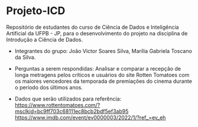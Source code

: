 # Projeto-ICD
Repositório de estudantes do curso de Ciência de Dados e Inteligência Artificial da UFPB - JP, para o desenvolvimento do projeto na disciplina de Introdução a Ciência de Dados.

* Integrantes do grupo: João Victor Soares Silva, Marília Gabriela Toscano da Silva.

* Perguntas a serem respondidas: Analisar e comparar a recepção de longa metragens pelos críticos e usuários do site Rotten Tomatoes com os maiores vencedores da temporada de premiações do cinema durante o período dos últimos anos.

* Dados que serão utilizados para referência:
https://www.rottentomatoes.com/?msclkid=bc9ff703c68111ec8bcb2bdf5ef3ab95
https://www.imdb.com/event/ev0000003/2022/1/?ref_=ev_eh

